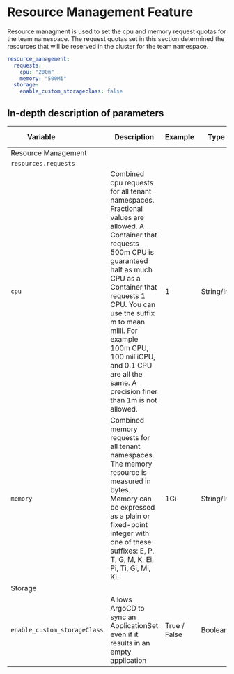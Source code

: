 # Resource Management Feature

Resource managment is used to set the cpu and memory request quotas for the team namespace. The request quotas set in this section determined the resources that will be reserved in the cluster for the team namespace.

```yaml
resource_management:
  requests:
    cpu: "200m"
    memory: "500Mi"
  storage:
    enable_custom_storageclass: false
```

## In-depth description of parameters

| <div style="width:140px">**Variable**</div>         | **Description**                                                                                                     | **Example**                                | **Type**                  | **Default Value**  |
|----------------------|---------------------------------------------------------------------------------------------------------------------|--------------------------------------------|---------------------------|------------|
| Resource Management              |                                                                                                                     |                                            |                           |
`resources.requests`              |                                                                                                                     |                                            |                           |
| `cpu`            | 	Combined cpu requests for all tenant namespaces. Fractional values are allowed. A Container that requests 500m CPU is guaranteed half as much CPU as a Container that requests 1 CPU. You can use the suffix m to mean milli. For example 100m CPU, 100 milliCPU, and 0.1 CPU are all the same. A precision finer than 1m is not allowed.                               | 1  | String/Int                    | 200m |
| `memory`            | Combined memory requests for all tenant namespaces. The memory resource is measured in bytes. Memory can be expressed as a plain or fixed-point integer with one of these suffixes: E, P, T, G, M, K, Ei, Pi, Ti, Gi, Mi, Ki.                                        | 1Gi | String/Int                    | 500Mi |
Storage              |                                                                                                                     |                                            |                           |
| `enable_custom_storageClass`            | Allows ArgoCD to sync an ApplicationSet even if it results in an empty application                               | True / False | Boolean                    | false |
